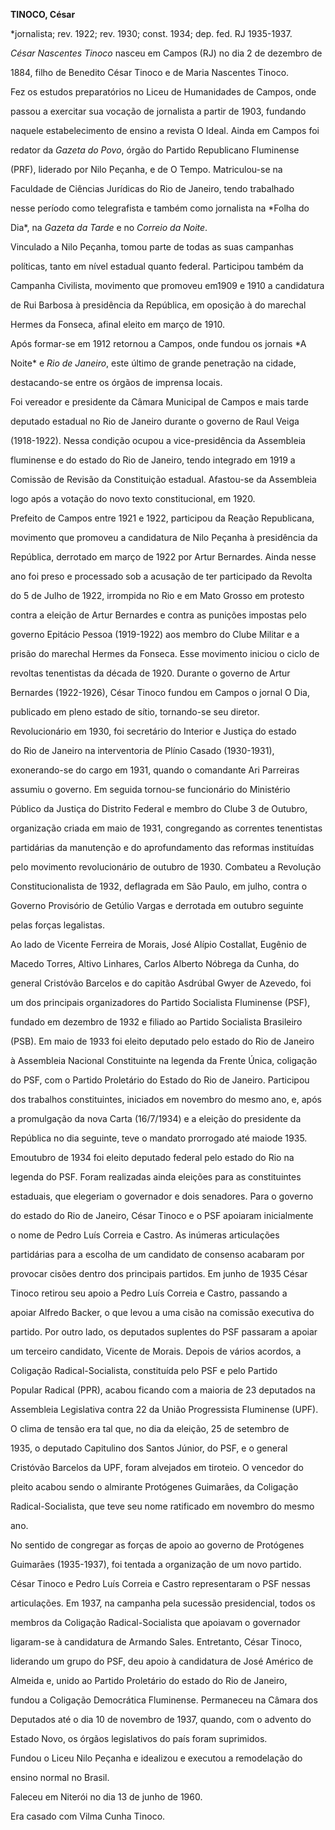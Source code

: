 **TINOCO, César**



\*jornalista; rev. 1922; rev. 1930; const. 1934; dep. fed. RJ 1935-1937.



*César Nascentes Tinoco* nasceu em Campos (RJ) no dia 2 de dezembro de

1884, filho de Benedito César Tinoco e de Maria Nascentes Tinoco.



Fez os estudos preparatórios no Liceu de Humanidades de Campos, onde

passou a exercitar sua vocação de jornalista a partir de 1903, fundando

naquele estabelecimento de ensino a revista O Ideal. Ainda em Campos foi

redator da *Gazeta do Povo*, órgão do Partido Republicano Fluminense

(PRF), liderado por Nilo Peçanha, e de O Tempo. Matriculou-se na

Faculdade de Ciências Jurídicas do Rio de Janeiro, tendo trabalhado

nesse período como telegrafista e também como jornalista na *Folha do

Dia*, na *Gazeta da Tarde* e no *Correio da Noite*.



Vinculado a Nilo Peçanha, tomou parte de todas as suas campanhas

políticas, tanto em nível estadual quanto federal. Participou também da

Campanha Civilista, movimento que promoveu em1909 e 1910 a candidatura

de Rui Barbosa à presidência da República, em oposição à do marechal

Hermes da Fonseca, afinal eleito em março de 1910.



Após formar-se em 1912 retornou a Campos, onde fundou os jornais *A

Noite* e *Rio de Janeiro*, este último de grande penetração na cidade,

destacando-se entre os órgãos de imprensa locais.



Foi vereador e presidente da Câmara Municipal de Campos e mais tarde

deputado estadual no Rio de Janeiro durante o governo de Raul Veiga

(1918-1922). Nessa condição ocupou a vice-presidência da Assembleia

fluminense e do estado do Rio de Janeiro, tendo integrado em 1919 a

Comissão de Revisão da Constituição estadual. Afastou-se da Assembleia

logo após a votação do novo texto constitucional, em 1920.



Prefeito de Campos entre 1921 e 1922, participou da Reação Republicana,

movimento que promoveu a candidatura de Nilo Peçanha à presidência da

República, derrotado em março de 1922 por Artur Bernardes. Ainda nesse

ano foi preso e processado sob a acusação de ter participado da Revolta

do 5 de Julho de 1922, irrompida no Rio e em Mato Grosso em protesto

contra a eleição de Artur Bernardes e contra as punições impostas pelo

governo Epitácio Pessoa (1919-1922) aos membro do Clube Militar e a

prisão do marechal Hermes da Fonseca. Esse movimento iniciou o ciclo de

revoltas tenentistas da década de 1920. Durante o governo de Artur

Bernardes (1922-1926), César Tinoco fundou em Campos o jornal O Dia,

publicado em pleno estado de sítio, tornando-se seu diretor.



Revolucionário em 1930, foi secretário do Interior e Justiça do estado

do Rio de Janeiro na interventoria de Plínio Casado (1930-1931),

exonerando-se do cargo em 1931, quando o comandante Ari Parreiras

assumiu o governo. Em seguida tornou-se funcionário do Ministério

Público da Justiça do Distrito Federal e membro do Clube 3 de Outubro,

organização criada em maio de 1931, congregando as correntes tenentistas

partidárias da manutenção e do aprofundamento das reformas instituídas

pelo movimento revolucionário de outubro de 1930. Combateu a Revolução

Constitucionalista de 1932, deflagrada em São Paulo, em julho, contra o

Governo Provisório de Getúlio Vargas e derrotada em outubro seguinte

pelas forças legalistas.



Ao lado de Vicente Ferreira de Morais, José Alípio Costallat, Eugênio de

Macedo Torres, Altivo Linhares, Carlos Alberto Nóbrega da Cunha, do

general Cristóvão Barcelos e do capitão Asdrúbal Gwyer de Azevedo, foi

um dos principais organizadores do Partido Socialista Fluminense (PSF),

fundado em dezembro de 1932 e filiado ao Partido Socialista Brasileiro

(PSB). Em maio de 1933 foi eleito deputado pelo estado do Rio de Janeiro

à Assembleia Nacional Constituinte na legenda da Frente Única, coligação

do PSF, com o Partido Proletário do Estado do Rio de Janeiro. Participou

dos trabalhos constituintes, iniciados em novembro do mesmo ano, e, após

a promulgação da nova Carta (16/7/1934) e a eleição do presidente da

República no dia seguinte, teve o mandato prorrogado até maiode 1935.



Emoutubro de 1934 foi eleito deputado federal pelo estado do Rio na

legenda do PSF. Foram realizadas ainda eleições para as constituintes

estaduais, que elegeriam o governador e dois senadores. Para o governo

do estado do Rio de Janeiro, César Tinoco e o PSF apoiaram inicialmente

o nome de Pedro Luís Correia e Castro. As inúmeras articulações

partidárias para a escolha de um candidato de consenso acabaram por

provocar cisões dentro dos principais partidos. Em junho de 1935 César

Tinoco retirou seu apoio a Pedro Luís Correia e Castro, passando a

apoiar Alfredo Backer, o que levou a uma cisão na comissão executiva do

partido. Por outro lado, os deputados suplentes do PSF passaram a apoiar

um terceiro candidato, Vicente de Morais. Depois de vários acordos, a

Coligação Radical-Socialista, constituída pelo PSF e pelo Partido

Popular Radical (PPR), acabou ficando com a maioria de 23 deputados na

Assembleia Legislativa contra 22 da União Progressista Fluminense (UPF).

O clima de tensão era tal que, no dia da eleição, 25 de setembro de

1935, o deputado Capitulino dos Santos Júnior, do PSF, e o general

Cristóvão Barcelos da UPF, foram alvejados em tiroteio. O vencedor do

pleito acabou sendo o almirante Protógenes Guimarães, da Coligação

Radical-Socialista, que teve seu nome ratificado em novembro do mesmo

ano.



No sentido de congregar as forças de apoio ao governo de Protógenes

Guimarães (1935-1937), foi tentada a organização de um novo partido.

César Tinoco e Pedro Luís Correia e Castro representaram o PSF nessas

articulações. Em 1937, na campanha pela sucessão presidencial, todos os

membros da Coligação Radical-Socialista que apoiavam o governador

ligaram-se à candidatura de Armando Sales. Entretanto, César Tinoco,

liderando um grupo do PSF, deu apoio à candidatura de José Américo de

Almeida e, unido ao Partido Proletário do estado do Rio de Janeiro,

fundou a Coligação Democrática Fluminense. Permaneceu na Câmara dos

Deputados até o dia 10 de novembro de 1937, quando, com o advento do

Estado Novo, os órgãos legislativos do país foram suprimidos.



Fundou o Liceu Nilo Peçanha e idealizou e executou a remodelação do

ensino normal no Brasil.



Faleceu em Niterói no dia 13 de junho de 1960.



Era casado com Vilma Cunha Tinoco.



